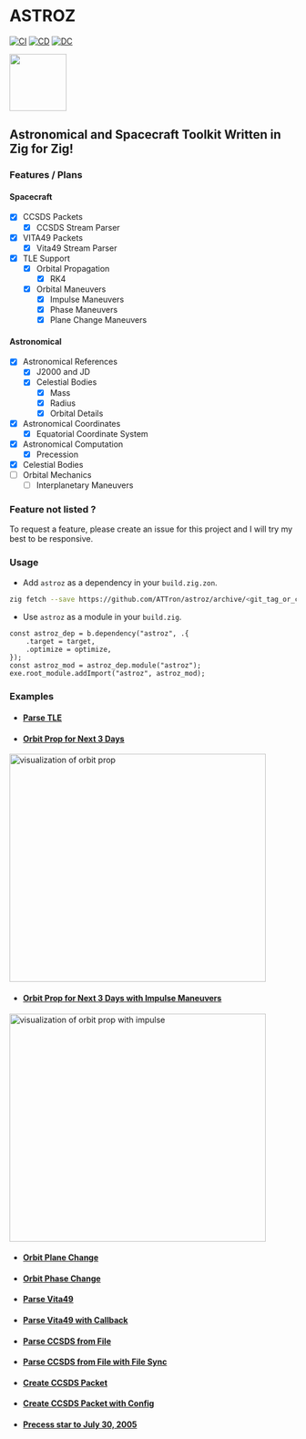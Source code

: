 # ASTROZ

[![CI][ci-shd]][ci-url]
[![CD][cd-shd]][cd-url]
[![DC][dc-shd]][dc-url]

<img src="https://repository-images.githubusercontent.com/819657891/291c28ef-4c03-4d0e-bb0c-41d4662867c3" width="100" height="100"/>

## Astronomical and Spacecraft Toolkit Written in Zig for Zig!

### Features / Plans

#### Spacecraft

- [x] CCSDS Packets
  - [x] CCSDS Stream Parser
- [x] VITA49 Packets
  - [x] Vita49 Stream Parser
- [x] TLE Support
  - [x] Orbital Propagation
    - [x] RK4
  - [x] Orbital Maneuvers
    - [x] Impulse Maneuvers
    - [x] Phase Maneuvers
    - [x] Plane Change Maneuvers

#### Astronomical

- [x] Astronomical References
  - [x] J2000 and JD
  - [x] Celestial Bodies
    - [x] Mass
    - [x] Radius
    - [x] Orbital Details
- [x] Astronomical Coordinates
  - [x] Equatorial Coordinate System
- [x] Astronomical Computation
  - [x] Precession
- [x] Celestial Bodies
- [ ] Orbital Mechanics
  - [ ] Interplanetary Maneuvers

### Feature not listed ?

To request a feature, please create an issue for this project and I will try my
best to be responsive.

### Usage

- Add `astroz` as a dependency in your `build.zig.zon`.

```sh
zig fetch --save https://github.com/ATTron/astroz/archive/<git_tag_or_commit_hash>.tar.gz
```

- Use `astroz` as a module in your `build.zig`.

```zig
const astroz_dep = b.dependency("astroz", .{
    .target = target,
    .optimize = optimize,
});
const astroz_mod = astroz_dep.module("astroz");
exe.root_module.addImport("astroz", astroz_mod);
```

### Examples

- #### [Parse TLE](examples/parse_tle.zig)

- #### [Orbit Prop for Next 3 Days](examples/orbit_prop.zig)

<img src="assets/orbit_prop.gif" width="450" height="400" alt="visualization of orbit prop"/>

- #### [Orbit Prop for Next 3 Days with Impulse Maneuvers](examples/orbit_prop_impulse_manuevers.zig)

<img src="assets/orbit_prop_impulse.gif" width="450" height="400" alt="visualization of orbit prop with impulse"/>

- #### [Orbit Plane Change](examples/orbit_plane_change.zig)

- #### [Orbit Phase Change](examples/orbit_phase_change.zig)

- #### [Parse Vita49](examples/parse_vita49.zig)

- #### [Parse Vita49 with Callback](examples/parse_vita49_callback.zig)

- #### [Parse CCSDS from File](examples/parse_ccsds.zig)

- #### [Parse CCSDS from File with File Sync](examples/parse_ccsds_file_sync.zig)

- #### [Create CCSDS Packet](examples/create_ccsds_packet.zig)

- #### [Create CCSDS Packet with Config](examples/create_ccsds_packet_config.zig)

- #### [Precess star to July 30, 2005](examples/precess_star.zig)

<!-- MARKDOWN LINKS -->

[ci-shd]: https://img.shields.io/github/actions/workflow/status/ATTron/astroz/ci.yaml?branch=main&style=for-the-badge&logo=github&label=CI&labelColor=black
[ci-url]: https://github.com/ATTron/astroz/blob/main/.github/workflows/ci.yaml
[cd-shd]: https://img.shields.io/github/actions/workflow/status/ATTron/astroz/cd.yaml?branch=main&style=for-the-badge&logo=github&label=CD&labelColor=black
[cd-url]: https://github.com/ATTron/astroz/blob/main/.github/workflows/cd.yaml
[dc-shd]: https://img.shields.io/badge/click-F6A516?style=for-the-badge&logo=zig&logoColor=F6A516&label=doc&labelColor=black
[dc-url]: https://attron.github.io/astroz
